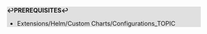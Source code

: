 <div style="margin:2em; background-color: #e0e0e0;">

<strong>↩PREREQUISITES↩</strong>

 * Extensions/Helm/Custom Charts/Configurations_TOPIC

</div>

